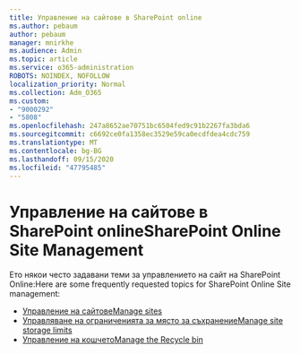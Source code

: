 ```yaml
---
title: Управление на сайтове в SharePoint online
ms.author: pebaum
author: pebaum
manager: mnirkhe
ms.audience: Admin
ms.topic: article
ms.service: o365-administration
ROBOTS: NOINDEX, NOFOLLOW
localization_priority: Normal
ms.collection: Adm_O365
ms.custom:
- "9000292"
- "5808"
ms.openlocfilehash: 247a8652ae70751bc6504fed9c91b2267fa3bda6
ms.sourcegitcommit: c6692ce0fa1358ec3529e59ca0ecdfdea4cdc759
ms.translationtype: MT
ms.contentlocale: bg-BG
ms.lasthandoff: 09/15/2020
ms.locfileid: "47795485"
---
```

# <a name="sharepoint-online-site-management"></a><span data-ttu-id="32254-102">Управление на сайтове в SharePoint online</span><span class="sxs-lookup"><span data-stu-id="32254-102">SharePoint Online Site Management</span></span>

<span data-ttu-id="32254-103">Ето някои често задавани теми за управлението на сайт на SharePoint Online:</span><span class="sxs-lookup"><span data-stu-id="32254-103">Here are some frequently requested topics for SharePoint Online Site management:</span></span>

- [<span data-ttu-id="32254-104">Управление на сайтове</span><span class="sxs-lookup"><span data-stu-id="32254-104">Manage sites</span></span>](https://docs.microsoft.com/sharepoint/manage-sites-in-new-admin-center)
- [<span data-ttu-id="32254-105">Управляване на ограниченията за място за съхранение</span><span class="sxs-lookup"><span data-stu-id="32254-105">Manage site storage limits</span></span>](https://docs.microsoft.com/sharepoint/manage-site-collection-storage-limits)
- [<span data-ttu-id="32254-106">Управление на кошчето</span><span class="sxs-lookup"><span data-stu-id="32254-106">Manage the Recycle bin</span></span>](https://support.microsoft.com/office/8a6c2198-910e-42dc-9a9c-bc5bc4f327da)